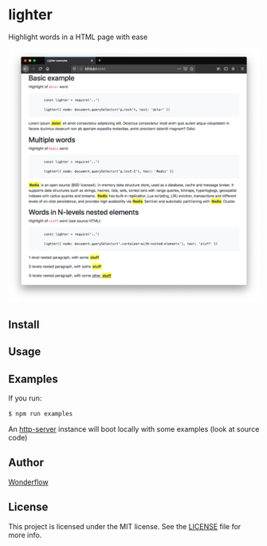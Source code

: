 lighter
===

Highlight words in a HTML page with ease

![Example](/images/examples.png)

## Install

## Usage

## Examples

If you run:

```bash
$ npm run examples
```

An [http-server](https://www.npmjs.com/package/http-server) instance will boot locally with some examples (look at source code)

## Author

[Wonderflow](https://www.wonderflow.co)

## License

This project is licensed under the MIT license. See the [LICENSE](LICENSE) file for more info.
